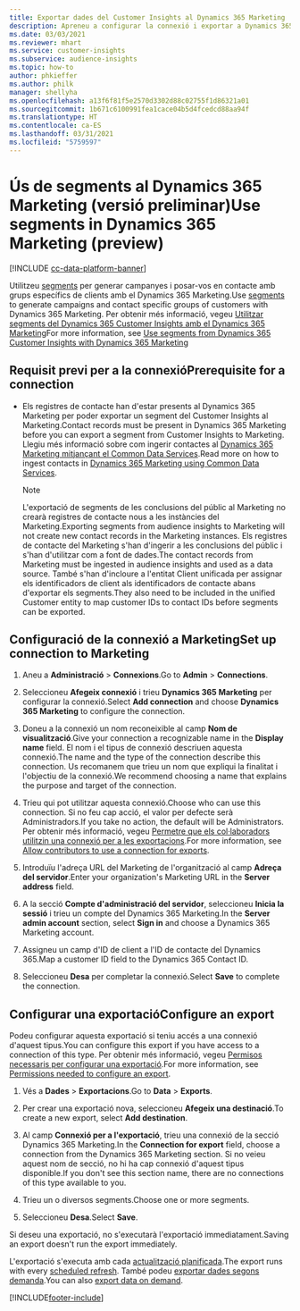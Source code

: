 ```yaml
---
title: Exportar dades del Customer Insights al Dynamics 365 Marketing
description: Apreneu a configurar la connexió i exportar a Dynamics 365 Marketing.
ms.date: 03/03/2021
ms.reviewer: mhart
ms.service: customer-insights
ms.subservice: audience-insights
ms.topic: how-to
author: phkieffer
ms.author: philk
manager: shellyha
ms.openlocfilehash: a13f6f81f5e2570d3302d88c02755f1d86321a01
ms.sourcegitcommit: 1b671c6100991fea1cace04b5d4fcedcd88aa94f
ms.translationtype: HT
ms.contentlocale: ca-ES
ms.lasthandoff: 03/31/2021
ms.locfileid: "5759597"
---
```

# <a name="use-segments-in-dynamics-365-marketing-preview"></a><span data-ttu-id="985c3-103">Ús de segments al Dynamics 365 Marketing (versió preliminar)</span><span class="sxs-lookup"><span data-stu-id="985c3-103">Use segments in Dynamics 365 Marketing (preview)</span></span>

[!INCLUDE [cc-data-platform-banner](../includes/cc-data-platform-banner.md)]

<span data-ttu-id="985c3-104">Utilitzeu [segments](segments.md) per generar campanyes i posar-vos en contacte amb grups específics de clients amb el Dynamics 365 Marketing.</span><span class="sxs-lookup"><span data-stu-id="985c3-104">Use [segments](segments.md) to generate campaigns and contact specific groups of customers with Dynamics 365 Marketing.</span></span> <span data-ttu-id="985c3-105">Per obtenir més informació, vegeu [Utilitzar segments del Dynamics 365 Customer Insights amb el Dynamics 365 Marketing](/dynamics365/marketing/customer-insights-segments)</span><span class="sxs-lookup"><span data-stu-id="985c3-105">For more information, see [Use segments from Dynamics 365 Customer Insights with Dynamics 365 Marketing](/dynamics365/marketing/customer-insights-segments)</span></span>

## <a name="prerequisite-for-a-connection"></a><span data-ttu-id="985c3-106">Requisit previ per a la connexió</span><span class="sxs-lookup"><span data-stu-id="985c3-106">Prerequisite for a connection</span></span>

- <span data-ttu-id="985c3-107">Els registres de contacte han d'estar presents al Dynamics 365 Marketing per poder exportar un segment del Customer Insights al Marketing.</span><span class="sxs-lookup"><span data-stu-id="985c3-107">Contact records must be present in Dynamics 365 Marketing before you can export a segment from Customer Insights to Marketing.</span></span> <span data-ttu-id="985c3-108">Llegiu més informació sobre com ingerir contactes al [Dynamics 365 Marketing mitjançant el Common Data Services](connect-power-query.md).</span><span class="sxs-lookup"><span data-stu-id="985c3-108">Read more on how to ingest contacts in [Dynamics 365 Marketing using Common Data Services](connect-power-query.md).</span></span>

  > [!NOTE]
  > <span data-ttu-id="985c3-109">L'exportació de segments de les conclusions del públic al Marketing no crearà registres de contacte nous a les instàncies del Marketing.</span><span class="sxs-lookup"><span data-stu-id="985c3-109">Exporting segments from audience insights to Marketing will not create new contact records in the Marketing instances.</span></span> <span data-ttu-id="985c3-110">Els registres de contacte del Marketing s'han d'ingerir a les conclusions del públic i s'han d'utilitzar com a font de dades.</span><span class="sxs-lookup"><span data-stu-id="985c3-110">The contact records from Marketing must be ingested in audience insights and used as a data source.</span></span> <span data-ttu-id="985c3-111">També s'han d'incloure a l'entitat Client unificada per assignar els identificadors de client als identificadors de contacte abans d'exportar els segments.</span><span class="sxs-lookup"><span data-stu-id="985c3-111">They also need to be included in the unified Customer entity to map customer IDs to contact IDs before segments can be exported.</span></span>

## <a name="set-up-connection-to-marketing"></a><span data-ttu-id="985c3-112">Configuració de la connexió a Marketing</span><span class="sxs-lookup"><span data-stu-id="985c3-112">Set up connection to Marketing</span></span>

1. <span data-ttu-id="985c3-113">Aneu a **Administració** > **Connexions**.</span><span class="sxs-lookup"><span data-stu-id="985c3-113">Go to **Admin** > **Connections**.</span></span>

1. <span data-ttu-id="985c3-114">Seleccioneu **Afegeix connexió** i trieu **Dynamics 365 Marketing** per configurar la connexió.</span><span class="sxs-lookup"><span data-stu-id="985c3-114">Select **Add connection** and choose **Dynamics 365 Marketing** to configure the connection.</span></span>

1. <span data-ttu-id="985c3-115">Doneu a la connexió un nom reconeixible al camp **Nom de visualització**.</span><span class="sxs-lookup"><span data-stu-id="985c3-115">Give your connection a recognizable name in the **Display name** field.</span></span> <span data-ttu-id="985c3-116">El nom i el tipus de connexió descriuen aquesta connexió.</span><span class="sxs-lookup"><span data-stu-id="985c3-116">The name and the type of the connection describe this connection.</span></span> <span data-ttu-id="985c3-117">Us recomanem que trieu un nom que expliqui la finalitat i l'objectiu de la connexió.</span><span class="sxs-lookup"><span data-stu-id="985c3-117">We recommend choosing a name that explains the purpose and target of the connection.</span></span>

1. <span data-ttu-id="985c3-118">Trieu qui pot utilitzar aquesta connexió.</span><span class="sxs-lookup"><span data-stu-id="985c3-118">Choose who can use this connection.</span></span> <span data-ttu-id="985c3-119">Si no feu cap acció, el valor per defecte serà Administradors.</span><span class="sxs-lookup"><span data-stu-id="985c3-119">If you take no action, the default will be Administrators.</span></span> <span data-ttu-id="985c3-120">Per obtenir més informació, vegeu [Permetre que els col·laboradors utilitzin una connexió per a les exportacions](connections.md#allow-contributors-to-use-a-connection-for-exports).</span><span class="sxs-lookup"><span data-stu-id="985c3-120">For more information, see [Allow contributors to use a connection for exports](connections.md#allow-contributors-to-use-a-connection-for-exports).</span></span>

1. <span data-ttu-id="985c3-121">Introduïu l'adreça URL del Marketing de l'organització al camp **Adreça del servidor**.</span><span class="sxs-lookup"><span data-stu-id="985c3-121">Enter your organization's Marketing URL in the **Server address** field.</span></span>

1. <span data-ttu-id="985c3-122">A la secció **Compte d'administració del servidor**, seleccioneu **Inicia la sessió** i trieu un compte del Dynamics 365 Marketing.</span><span class="sxs-lookup"><span data-stu-id="985c3-122">In the **Server admin account** section, select **Sign in** and choose a Dynamics 365 Marketing account.</span></span>

1. <span data-ttu-id="985c3-123">Assigneu un camp d'ID de client a l'ID de contacte del Dynamics 365.</span><span class="sxs-lookup"><span data-stu-id="985c3-123">Map a customer ID field to the Dynamics 365 Contact ID.</span></span>

1. <span data-ttu-id="985c3-124">Seleccioneu **Desa** per completar la connexió.</span><span class="sxs-lookup"><span data-stu-id="985c3-124">Select **Save** to complete the connection.</span></span> 

## <a name="configure-an-export"></a><span data-ttu-id="985c3-125">Configurar una exportació</span><span class="sxs-lookup"><span data-stu-id="985c3-125">Configure an export</span></span>

<span data-ttu-id="985c3-126">Podeu configurar aquesta exportació si teniu accés a una connexió d'aquest tipus.</span><span class="sxs-lookup"><span data-stu-id="985c3-126">You can configure this export if you have access to a connection of this type.</span></span> <span data-ttu-id="985c3-127">Per obtenir més informació, vegeu [Permisos necessaris per configurar una exportació](export-destinations.md#set-up-a-new-export).</span><span class="sxs-lookup"><span data-stu-id="985c3-127">For more information, see [Permissions needed to configure an export](export-destinations.md#set-up-a-new-export).</span></span>

1. <span data-ttu-id="985c3-128">Vés a **Dades** > **Exportacions**.</span><span class="sxs-lookup"><span data-stu-id="985c3-128">Go to **Data** > **Exports**.</span></span>

1. <span data-ttu-id="985c3-129">Per crear una exportació nova, seleccioneu **Afegeix una destinació**.</span><span class="sxs-lookup"><span data-stu-id="985c3-129">To create a new export, select **Add destination**.</span></span>

1. <span data-ttu-id="985c3-130">Al camp **Connexió per a l'exportació**, trieu una connexió de la secció Dynamics 365 Marketing.</span><span class="sxs-lookup"><span data-stu-id="985c3-130">In the **Connection for export** field, choose a connection from the Dynamics 365 Marketing section.</span></span> <span data-ttu-id="985c3-131">Si no veieu aquest nom de secció, no hi ha cap connexió d'aquest tipus disponible.</span><span class="sxs-lookup"><span data-stu-id="985c3-131">If you don't see this section name, there are no connections of this type available to you.</span></span>

1. <span data-ttu-id="985c3-132">Trieu un o diversos segments.</span><span class="sxs-lookup"><span data-stu-id="985c3-132">Choose one or more segments.</span></span>

1. <span data-ttu-id="985c3-133">Seleccioneu **Desa**.</span><span class="sxs-lookup"><span data-stu-id="985c3-133">Select **Save**.</span></span>

<span data-ttu-id="985c3-134">Si deseu una exportació, no s'executarà l'exportació immediatament.</span><span class="sxs-lookup"><span data-stu-id="985c3-134">Saving an export doesn't run the export immediately.</span></span>

<span data-ttu-id="985c3-135">L'exportació s'executa amb cada [actualització planificada](system.md#schedule-tab).</span><span class="sxs-lookup"><span data-stu-id="985c3-135">The export runs with every [scheduled refresh](system.md#schedule-tab).</span></span> <span data-ttu-id="985c3-136">També podeu [exportar dades segons demanda](export-destinations.md#run-exports-on-demand).</span><span class="sxs-lookup"><span data-stu-id="985c3-136">You can also [export data on demand](export-destinations.md#run-exports-on-demand).</span></span> 

[!INCLUDE[footer-include](../includes/footer-banner.md)]
